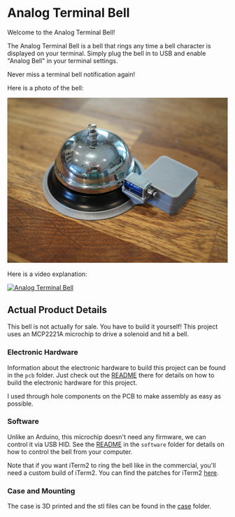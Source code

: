 # Analog Terminal Bell

Welcome to the Analog Terminal Bell!

The Analog Terminal Bell is a bell that rings any time a bell character is
displayed on your terminal.  Simply plug the bell in to USB and enable "Analog
Bell" in your terminal settings.

Never miss a terminal bell notification again!

Here is a photo of the bell:

![Analog Terminal Bell Photo](photos/a.jpeg)

Here is a video explanation:

[![Analog Terminal Bell](https://yt-embed.herokuapp.com/embed?v=uG8VpN6Z_YA)](https://www.youtube.com/watch?v=uG8VpN6Z_YA)

## Actual Product Details

This bell is not actually for sale.  You have to build it yourself!  This
project uses an MCP2221A microchip to drive a solenoid and hit a bell.

### Electronic Hardware

Information about the electronic hardware to build this project can be found in
the `pcb` folder.  Just check out the [README](pcb/README.md) there for details
on how to build the electronic hardware for this project.

I used through hole components on the PCB to make assembly as easy as possible.

### Software

Unlike an Arduino, this microchip doesn't need any firmware, we can control it
via USB HID.  See the [README](software/README.md) in the `software` folder for
details on how to control the bell from your computer.

Note that if you want iTerm2 to ring the bell like in the commercial, you'll
need a custom build of iTerm2.  You can find the patches for iTerm2
[here](https://github.com/tenderlove/iTerm2/tree/analog-terminal-bell).

### Case and Mounting

The case is 3D printed and the stl files can be found in the [case](case) folder.
